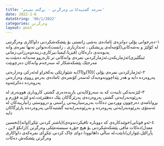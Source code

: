 ```yaml
---
title: 'مەرجە گشتیەکانی وەرگرتن - بڕگەی سێیەم'
date: 2022-1-6
dateString: '06/1/2022'
categories: وەرگرتن
layout: post
---
```


١-دەرجوانی پۆلی دوانزەی ئامادەی بەشی زانستی بۆ پێشکەشکردنی داواکاری وەرگرتنی لە کۆلێژ و بەشەکانی(کۆمەڵەی پزیشکی ، ئەندازیاری ، زانست)دەتوانن تەنها نمرەی وانە پەیوەندی دارەکان (فیزیا،کیمیا،بیرکاری،زیندەوەرزانی،زمانی ئینگلیزی)ئەژماربکەن،ئەژمارکردنی نمرەی وانەکانی تر ئارەزوو مەندانە دەبێت،بە مەرجێک پێشکەشکار لە سەرجەم وانەکان دەرچوبێت

٢-ئەژمارکردنی نمرەی پۆلی )(10)و(11)بە شێوازێکی یەکخراو لەئەرکی وەزارەتی پەروەردە دایە و هەر پێداچوونەوەیەک لەسەر کۆنمرەی ئامادەی بەرەو ڕووی وەزارەتی پەروەردە دەکرێتەوە

٣-لێژنەیەکی تایبەت کە بە سەرۆکایەتی
یاریدەدەری گشتی کاروباری هوونەری لە بەڕێوەبەرایەتی گشتی پەروەردەی پەرێزگاکان پێک دەهێنرێت،ئەو لێژنە فۆڕم و بڕوانامەی دەرچوون ووردبین دەکات بەرپرسیارییەتی ڕاستی و درووستی زانیارییەکان لە ئەستۆی بەڕێوەبەرایەتی پەروەردە و بەڕێوەبەرایەتیە گشتیەکانی پەروەردەە پارێزگاکان دایە

٤-ئەو قوتابی/خوێندکارەی کە دووبارە تاقیکردنەوەی)(باشتر کردنی تێکڕا)واتە)(تحسین معدل)دەکات مافی پێشکەشکردنی بۆ هیچ جۆرە سیستەمێکی وەرگرتن )(زانکۆ لاین ، پآڕالێل،ئێواران)نابێت،لە ساڵی داهاتوودا دوای چاک کردنی تێکڕای نمرەکەی داواکاری وەرگرتن پێشکەش دەکات
